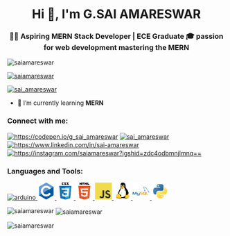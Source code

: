 <h1 align="center">Hi 👋, I'm G.SAI AMARESWAR</h1>
<h3 align="center">👩‍💻 Aspiring MERN Stack Developer | ECE Graduate 🎓 passion for web development mastering the MERN</h3>

<p align="left"> <img src="https://komarev.com/ghpvc/?username=saiamareswar&label=Profile%20views&color=0e75b6&style=flat" alt="saiamareswar" /> </p>

<p align="left"> <a href="https://github.com/ryo-ma/github-profile-trophy"><img src="https://github-profile-trophy.vercel.app/?username=saiamareswar" alt="saiamareswar" /></a> </p>

<p align="left"> <a href="https://twitter.com/sai_amareswar" target="blank"><img src="https://img.shields.io/twitter/follow/sai_amareswar?logo=twitter&style=for-the-badge" alt="sai_amareswar" /></a> </p>

- 🌱 I’m currently learning **MERN**

<h3 align="left">Connect with me:</h3>
<p align="left">
<a href="https://codepen.io/https://codepen.io/g_sai_amareswar" target="blank"><img align="center" src="https://raw.githubusercontent.com/rahuldkjain/github-profile-readme-generator/master/src/images/icons/Social/codepen.svg" alt="https://codepen.io/g_sai_amareswar" height="30" width="40" /></a>
<a href="https://twitter.com/sai_amareswar" target="blank"><img align="center" src="https://raw.githubusercontent.com/rahuldkjain/github-profile-readme-generator/master/src/images/icons/Social/twitter.svg" alt="sai_amareswar" height="30" width="40" /></a>
<a href="https://linkedin.com/in/https://www.linkedin.com/in/sai-amareswar" target="blank"><img align="center" src="https://raw.githubusercontent.com/rahuldkjain/github-profile-readme-generator/master/src/images/icons/Social/linked-in-alt.svg" alt="https://www.linkedin.com/in/sai-amareswar" height="30" width="40" /></a>
<a href="https://instagram.com/https://instagram.com/saiamareswar?igshid=zdc4odbmnjlmnq==" target="blank"><img align="center" src="https://raw.githubusercontent.com/rahuldkjain/github-profile-readme-generator/master/src/images/icons/Social/instagram.svg" alt="https://instagram.com/saiamareswar?igshid=zdc4odbmnjlmnq==" height="30" width="40" /></a>
</p>

<h3 align="left">Languages and Tools:</h3>
<p align="left"> <a href="https://www.arduino.cc/" target="_blank" rel="noreferrer"> <img src="https://cdn.worldvectorlogo.com/logos/arduino-1.svg" alt="arduino" width="40" height="40"/> </a> <a href="https://www.cprogramming.com/" target="_blank" rel="noreferrer"> <img src="https://raw.githubusercontent.com/devicons/devicon/master/icons/c/c-original.svg" alt="c" width="40" height="40"/> </a> <a href="https://www.w3schools.com/css/" target="_blank" rel="noreferrer"> <img src="https://raw.githubusercontent.com/devicons/devicon/master/icons/css3/css3-original-wordmark.svg" alt="css3" width="40" height="40"/> </a> <a href="https://www.w3.org/html/" target="_blank" rel="noreferrer"> <img src="https://raw.githubusercontent.com/devicons/devicon/master/icons/html5/html5-original-wordmark.svg" alt="html5" width="40" height="40"/> </a> <a href="https://developer.mozilla.org/en-US/docs/Web/JavaScript" target="_blank" rel="noreferrer"> <img src="https://raw.githubusercontent.com/devicons/devicon/master/icons/javascript/javascript-original.svg" alt="javascript" width="40" height="40"/> </a> <a href="https://www.linux.org/" target="_blank" rel="noreferrer"> <img src="https://raw.githubusercontent.com/devicons/devicon/master/icons/linux/linux-original.svg" alt="linux" width="40" height="40"/> </a> <a href="https://www.mysql.com/" target="_blank" rel="noreferrer"> <img src="https://raw.githubusercontent.com/devicons/devicon/master/icons/mysql/mysql-original-wordmark.svg" alt="mysql" width="40" height="40"/> </a> <a href="https://www.python.org" target="_blank" rel="noreferrer"> <img src="https://raw.githubusercontent.com/devicons/devicon/master/icons/python/python-original.svg" alt="python" width="40" height="40"/> </a> </p>

<p><img align="left" src="https://github-readme-stats.vercel.app/api/top-langs?username=saiamareswar&show_icons=true&locale=en&layout=compact" alt="saiamareswar" /></p>

<p>&nbsp;<img align="center" src="https://github-readme-stats.vercel.app/api?username=saiamareswar&show_icons=true&locale=en" alt="saiamareswar" /></p>

<p><img align="center" src="https://github-readme-streak-stats.herokuapp.com/?user=saiamareswar&" alt="saiamareswar" /></p>
